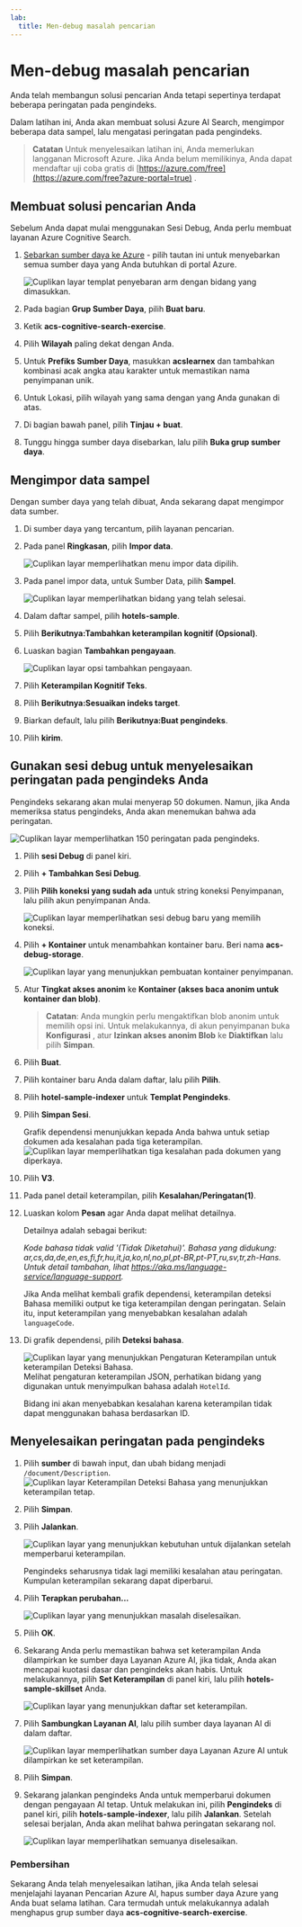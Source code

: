 ```yaml
---
lab:
  title: Men-debug masalah pencarian
---
```


# Men-debug masalah pencarian

Anda telah membangun solusi pencarian Anda tetapi sepertinya terdapat beberapa peringatan pada pengindeks.

Dalam latihan ini, Anda akan membuat solusi Azure AI Search, mengimpor beberapa data sampel, lalu mengatasi peringatan pada pengindeks.

> **Catatan** Untuk menyelesaikan latihan ini, Anda memerlukan langganan Microsoft Azure. Jika Anda belum memilikinya, Anda dapat mendaftar uji coba gratis di [https://azure.com/free](https://azure.com/free?azure-portal=true) .

## Membuat solusi pencarian Anda

Sebelum Anda dapat mulai menggunakan Sesi Debug, Anda perlu membuat layanan Azure Cognitive Search.

1. [Sebarkan sumber daya ke Azure](https://portal.azure.com/#create/Microsoft.Template/uri/https%3A%2F%2Fraw.githubusercontent.com%2FAzure-Samples%2Fazure-search-knowledge-mining%2Fmain%2Fazuredeploy.json) - pilih tautan ini untuk menyebarkan semua sumber daya yang Anda butuhkan di portal Azure.

    ![Cuplikan layar templat penyebaran arm dengan bidang yang dimasukkan.](../media/08-media/arm-template-deployment.png)

1. Pada bagian **Grup Sumber Daya**, pilih **Buat baru**.
1. Ketik **acs-cognitive-search-exercise**.
1. Pilih **Wilayah** paling dekat dengan Anda.
1. Untuk **Prefiks Sumber Daya**, masukkan **acslearnex** dan tambahkan kombinasi acak angka atau karakter untuk memastikan nama penyimpanan unik.
1. Untuk Lokasi, pilih wilayah yang sama dengan yang Anda gunakan di atas.
1. Di bagian bawah panel, pilih **Tinjau + buat**.
1. Tunggu hingga sumber daya disebarkan, lalu pilih **Buka grup sumber daya**.

## Mengimpor data sampel

Dengan sumber daya yang telah dibuat, Anda sekarang dapat mengimpor data sumber.

1. Di sumber daya yang tercantum, pilih layanan pencarian.

1. Pada panel **Ringkasan**, pilih **Impor data**.

      ![Cuplikan layar memperlihatkan menu impor data dipilih.](../media/08-media/import-data.png)

1. Pada panel impor data, untuk Sumber Data, pilih **Sampel**.

      ![Cuplikan layar memperlihatkan bidang yang telah selesai.](../media/08-media/import-data-selection-screen-small.png)

1. Dalam daftar sampel, pilih **hotels-sample**.
1. Pilih **Berikutnya:Tambahkan keterampilan kognitif (Opsional)**.
1. Luaskan bagian **Tambahkan pengayaan**.

    ![Cuplikan layar opsi tambahkan pengayaan.](../media/08-media/add-enrichments.png)

1. Pilih **Keterampilan Kognitif Teks**.
1. Pilih **Berikutnya:Sesuaikan indeks target**.
1. Biarkan default, lalu pilih **Berikutnya:Buat pengindeks**.
1. Pilih **kirim**.

## Gunakan sesi debug untuk menyelesaikan peringatan pada pengindeks Anda

Pengindeks sekarang akan mulai menyerap 50 dokumen. Namun, jika Anda memeriksa status pengindeks, Anda akan menemukan bahwa ada peringatan.

![Cuplikan layar memperlihatkan 150 peringatan pada pengindeks.](../media/08-media/indexer-warnings.png)

1. Pilih **sesi Debug** di panel kiri.

1. Pilih **+ Tambahkan Sesi Debug**.

1. Pilih **Pilih koneksi yang sudah ada** untuk string koneksi Penyimpanan, lalu pilih akun penyimpanan Anda.

    ![Cuplikan layar memperlihatkan sesi debug baru yang memilih koneksi.](../media/08-media/connect-storage.png)
1. Pilih **+ Kontainer** untuk menambahkan kontainer baru. Beri nama **acs-debug-storage**.

    ![Cuplikan layar yang menunjukkan pembuatan kontainer penyimpanan.](../media/08-media/create-storage-container.png)

1. Atur **Tingkat akses anonim** ke **Kontainer (akses baca anonim untuk kontainer dan blob)**.

    > **Catatan**: Anda mungkin perlu mengaktifkan blob anonim untuk memilih opsi ini. Untuk melakukannya, di akun penyimpanan buka **Konfigurasi** , atur **Izinkan akses anonim Blob** ke **Diaktifkan** lalu pilih **Simpan**.

1. Pilih **Buat**.
1. Pilih kontainer baru Anda dalam daftar, lalu pilih **Pilih**.
1. Pilih **hotel-sample-indexer** untuk **Templat Pengindeks**.
1. Pilih **Simpan Sesi**.

    Grafik dependensi menunjukkan kepada Anda bahwa untuk setiap dokumen ada kesalahan pada tiga keterampilan.
    ![Cuplikan layar memperlihatkan tiga kesalahan pada dokumen yang diperkaya.](../media/08-media/warning-skill-selection.png)

1. Pilih **V3**.
1. Pada panel detail keterampilan, pilih **Kesalahan/Peringatan(1)**.
1. Luaskan kolom **Pesan** agar Anda dapat melihat detailnya.

    Detailnya adalah sebagai berikut:

    *Kode bahasa tidak valid '(Tidak Diketahui)'. Bahasa yang didukung: ar,cs,da,de,en,es,fi,fr,hu,it,ja,ko,nl,no,pl,pt-BR,pt-PT,ru,sv,tr,zh-Hans. Untuk detail tambahan, lihat https://aka.ms/language-service/language-support.*

    Jika Anda melihat kembali grafik dependensi, keterampilan deteksi Bahasa memiliki output ke tiga keterampilan dengan peringatan. Selain itu, input keterampilan yang menyebabkan kesalahan adalah `languageCode`.

1. Di grafik dependensi, pilih **Deteksi bahasa**.

    ![Cuplikan layar yang menunjukkan Pengaturan Keterampilan untuk keterampilan Deteksi Bahasa.](../media/08-media/language-detection-error.png)
    Melihat pengaturan keterampilan JSON, perhatikan bidang yang digunakan untuk menyimpulkan bahasa adalah `HotelId`.

    Bidang ini akan menyebabkan kesalahan karena keterampilan tidak dapat menggunakan bahasa berdasarkan ID.

## Menyelesaikan peringatan pada pengindeks

1. Pilih **sumber** di bawah input, dan ubah bidang menjadi `/document/Description`.
    ![Cuplikan layar Keterampilan Deteksi Bahasa yang menunjukkan keterampilan tetap.](../media/08-media/language-detection-fix.png)
1. Pilih **Simpan**.
1. Pilih **Jalankan**.

    ![Cuplikan layar yang menunjukkan kebutuhan untuk dijalankan setelah memperbarui keterampilan.](../media/08-media/rerun-debug-session.png)

    Pengindeks seharusnya tidak lagi memiliki kesalahan atau peringatan. Kumpulan keterampilan sekarang dapat diperbarui.

1. Pilih **Terapkan perubahan...**

    ![Cuplikan layar yang menunjukkan masalah diselesaikan.](../media/08-media/error-fixed.png)
1. Pilih **OK**.

1. Sekarang Anda perlu memastikan bahwa set keterampilan Anda dilampirkan ke sumber daya Layanan Azure AI, jika tidak, Anda akan mencapai kuotasi dasar dan pengindeks akan habis. Untuk melakukannya, pilih **Set Keterampilan** di panel kiri, lalu pilih **hotels-sample-skillset** Anda.

    ![Cuplikan layar yang menunjukkan daftar set keterampilan.](../media/08-media/update-skillset.png)
1. Pilih **Sambungkan Layanan AI**, lalu pilih sumber daya layanan AI di dalam daftar.

    ![Cuplikan layar memperlihatkan sumber daya Layanan Azure AI untuk dilampirkan ke set keterampilan.](../media/08-media/skillset-attach-service.png)
1. Pilih **Simpan**.

1. Sekarang jalankan pengindeks Anda untuk memperbarui dokumen dengan pengayaan AI tetap. Untuk melakukan ini, pilih **Pengindeks** di panel kiri, pilih **hotels-sample-indexer**, lalu pilih **Jalankan**.  Setelah selesai berjalan, Anda akan melihat bahwa peringatan sekarang nol.

    ![Cuplikan layar memperlihatkan semuanya diselesaikan.](../media/08-media/warnings-fixed-indexer.png)

### Pembersihan

 Sekarang Anda telah menyelesaikan latihan, jika Anda telah selesai menjelajahi layanan Pencarian Azure AI, hapus sumber daya Azure yang Anda buat selama latihan. Cara termudah untuk melakukannya adalah menghapus grup sumber daya **acs-cognitive-search-exercise**.
